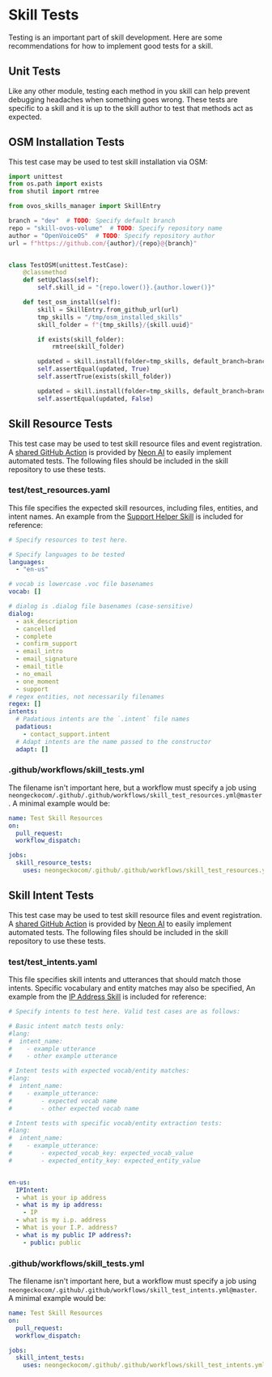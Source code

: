 # Skill Tests
Testing is an important part of skill development. Here are some recommendations
for how to implement good tests for a skill.

## Unit Tests
Like any other module, testing each method in you skill can help prevent debugging
headaches when something goes wrong. These tests are specific to a skill and it
is up to the skill author to test that methods act as expected.

## OSM Installation Tests
This test case may be used to test skill installation via OSM:
```python
import unittest
from os.path import exists
from shutil import rmtree

from ovos_skills_manager import SkillEntry

branch = "dev"  # TODO: Specify default branch
repo = "skill-ovos-volume"  # TODO: Specify repository name
author = "OpenVoiceOS"  # TODO: Specify repository author
url = f"https://github.com/{author}/{repo}@{branch}"


class TestOSM(unittest.TestCase):
    @classmethod
    def setUpClass(self):
        self.skill_id = "{repo.lower()}.{author.lower()}"

    def test_osm_install(self):
        skill = SkillEntry.from_github_url(url)
        tmp_skills = "/tmp/osm_installed_skills"
        skill_folder = f"{tmp_skills}/{skill.uuid}"

        if exists(skill_folder):
            rmtree(skill_folder)

        updated = skill.install(folder=tmp_skills, default_branch=branch)
        self.assertEqual(updated, True)
        self.assertTrue(exists(skill_folder))

        updated = skill.install(folder=tmp_skills, default_branch=branch)
        self.assertEqual(updated, False)
```

## Skill Resource Tests
This test case may be used to test skill resource files and event registration.
A [shared GitHub Action](https://github.com/NeonGeckoCom/.github/blob/master/.github/workflows/skill_test_resources.yml)
is provided by [Neon AI](https://github.com/NeonGeckoCom) to easily implement automated tests. The following files should
be included in the skill repository to use these tests.

### test/test_resources.yaml
This file specifies the expected skill resources, including files, entities, and intent names. An example from the
[Support Helper Skill](https://github.com/NeonGeckoCom/skill-support_helper/blob/dev/test/test_resources.yaml) is
included for reference:

```yaml
# Specify resources to test here.

# Specify languages to be tested
languages:
  - "en-us"

# vocab is lowercase .voc file basenames
vocab: []

# dialog is .dialog file basenames (case-sensitive)
dialog:
  - ask_description
  - cancelled
  - complete
  - confirm_support
  - email_intro
  - email_signature
  - email_title
  - no_email
  - one_moment
  - support
# regex entities, not necessarily filenames
regex: []
intents:
  # Padatious intents are the `.intent` file names
  padatious:
    - contact_support.intent
  # Adapt intents are the name passed to the constructor
  adapt: []
```

### .github/workflows/skill_tests.yml
The filename isn't important here, but a workflow must specify a job using 
`neongeckocom/.github/.github/workflows/skill_test_resources.yml@master`. A minimal example would be:
```yaml
name: Test Skill Resources
on:
  pull_request:
  workflow_dispatch:

jobs:
  skill_resource_tests:
    uses: neongeckocom/.github/.github/workflows/skill_test_resources.yml@master
```

## Skill Intent Tests
This test case may be used to test skill resource files and event registration.
A [shared GitHub Action](https://github.com/NeonGeckoCom/.github/blob/master/.github/workflows/skill_test_intents.yml)
is provided by [Neon AI](https://github.com/NeonGeckoCom) to easily implement automated tests. The following files should
be included in the skill repository to use these tests.

### test/test_intents.yaml
This file specifies skill intents and utterances that should match those intents. Specific vocabulary and entity matches
may also be specified, An example from the
[IP Address Skill](https://github.com/NeonGeckoCom/skill-ip_address/blob/dev/test/test_intents.yaml) is
included for reference:
```yaml
# Specify intents to test here. Valid test cases are as follows:

# Basic intent match tests only:
#lang:
#  intent_name:
#    - example utterance
#    - other example utterance

# Intent tests with expected vocab/entity matches:
#lang:
#  intent_name:
#    - example_utterance:
#        - expected vocab name
#        - other expected vocab name

# Intent tests with specific vocab/entity extraction tests:
#lang:
#  intent_name:
#    - example_utterance:
#        - expected_vocab_key: expected_vocab_value
#        - expected_entity_key: expected_entity_value


en-us:
  IPIntent:
  - what is your ip address
  - what is my ip address:
    - IP
  - what is my i.p. address
  - What is your I.P. address?
  - what is my public IP address?:
    - public: public
```

### .github/workflows/skill_tests.yml
The filename isn't important here, but a workflow must specify a job using 
`neongeckocom/.github/.github/workflows/skill_test_intents.yml@master`. A minimal example would be:
```yaml
name: Test Skill Resources
on:
  pull_request:
  workflow_dispatch:

jobs:
  skill_intent_tests:
    uses: neongeckocom/.github/.github/workflows/skill_test_intents.yml@master
```